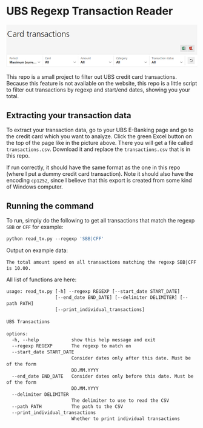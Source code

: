 # UBS Regexp Transaction Reader

![](./header.png)

This repo is a small project to filter out UBS credit card transactions.
Because this feature is not available on the website, this repo is a little
script to filter out transactions by regexp and start/end dates, showing
you your total.

## Extracting your transaction data

To extract your transaction data, go to your UBS E-Banking page and go to
the credit card which you want to analyze. Click the green Excel button on
the top of the page like in the picture above. There you will get a file
called `transactions.csv`. Download it and replace the `transactions.csv`
that is in this repo.

If run correctly, it should have the same format as the one in this repo
(where I put a dummy credit card transaction). Note it should also have
the encoding `cp1252`, since I believe that this export is created from
some kind of Windows computer.

## Running the command

To run, simply do the following to get all transactions that match the
regexp `SBB` or `CFF` for example:

```python
python read_tx.py --regexp 'SBB|CFF'
```

Output on example data:

```
The total amount spend on all transactions matching the regexp SBB|CFF is 10.00.
```

All list of functions are here:

```
usage: read_tx.py [-h] --regexp REGEXP [--start_date START_DATE]
                  [--end_date END_DATE] [--delimiter DELIMITER] [--path PATH]
                  [--print_individual_transactions]

UBS Transactions

options:
  -h, --help            show this help message and exit
  --regexp REGEXP       The regexp to match on
  --start_date START_DATE
                        Consider dates only after this date. Must be of the form
                        DD.MM.YYYY
  --end_date END_DATE   Consider dates only before this date. Must be of the form
                        DD.MM.YYYY
  --delimiter DELIMITER
                        The delimiter to use to read the CSV
  --path PATH           The path to the CSV
  --print_individual_transactions
                        Whether to print individual transactions
```
